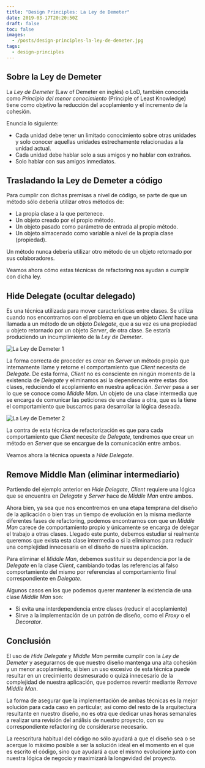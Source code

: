 ```yaml
---
title: "Design Principles: La Ley de Demeter"
date: 2019-03-17T20:20:50Z
draft: false
toc: false
images:
  - /posts/design-principles-la-ley-de-demeter.jpg
tags: 
  - design-principles
---
```

## Sobre la Ley de Demeter

La *Ley de Demeter* (Law of Demeter en inglés) o LoD, también conocida como *Principio del menor conocimiento* (Principle of Least Knowledge) tiene como objetivo la reducción del acoplamiento y el incremento de la cohesión.

Enuncia lo siguiente:

* Cada unidad debe tener un limitado conocimiento sobre otras unidades y solo conocer aquellas unidades estrechamente relacionadas a la unidad actual.
* Cada unidad debe hablar solo a sus amigos y no hablar con extraños.
* Solo hablar con sus amigos inmediatos.

## Trasladando la Ley de Demeter a código

Para cumplir con dichas premisas a nivel de código, se parte de que un método sólo debería utilizar otros métodos de:

* La propia clase a la que pertenece.
* Un objeto creado por el propio método.
* Un objeto pasado como parámetro de entrada al propio método.
* Un objeto almacenado como variable a nivel de la propia clase (propiedad). 

Un método nunca debería utilizar otro método de un objeto retornado por sus colaboradores.

Veamos ahora cómo estas técnicas de refactoring nos ayudan a cumplir con dicha ley.

## Hide Delegate (ocultar delegado)

Es una técnica utilizada para mover características entre clases. Se utiliza cuando nos encontramos con el problema en que un objeto *Client* hace una llamada a un método de un objeto *Delegate*, que a su vez es una propiedad u objeto retornado por un objeto *Server*, de otra clase. Se estaría produciendo un incumplimiento de la *Ley de Demeter*.

![La Ley de Demeter 1](/posts/design-principles-la-ley-de-demeter-1.jpg)

La forma correcta de proceder es crear en *Server* un método propio que internamente llame y retorne el comportamiento que *Client* necesita de *Delegate*. De esta forma, *Client* no es consciente en ningún momento de la existencia de *Delegate* y eliminamos así la dependencia entre estas dos clases, reduciendo el acoplamiento en nuestra aplicación. *Server* pasa a ser lo que se conoce como *Middle Man*. Un objeto de una clase intermedia que se encarga de comunicar las peticiones de una clase a otra, que es la tiene el comportamiento que buscamos para desarrollar la lógica deseada.

![La Ley de Demeter 2](/posts/design-principles-la-ley-de-demeter-2.jpg)

La contra de esta técnica de refactorización es que para cada comportamiento que *Client* necesite de *Delegate*, tendremos que crear un método en *Server* que se encargue de la comunicación entre ambos.

Veamos ahora la técnica opuesta a *Hide Delegate*.

## Remove Middle Man (eliminar intermediario)

Partiendo del ejemplo anterior en *Hide Delegate*, *Client* requiere una lógica que se encuentra en *Delegate* y *Server* hace de *Middle Man* entre ambos.

Ahora bien, ya sea que nos encontremos en una etapa temprana del diseño de la aplicación o bien tras un tiempo de evolución en la misma mediante diferentes fases de refactoring, podemos encontrarnos con que un *Middle Man* carece de comportamiento propio y únicamente se encarga de delegar el trabajo a otras clases. Llegado este punto, debemos estudiar si realmente queremos que exista esta clase intermedia o si la eliminamos para reducir una complejidad innecesaria en el diseño de nuestra aplicación.

Para eliminar el *Middle Man*, debemos sustituir su dependencia por la de *Delegate* en la clase *Client*, cambiando todas las referencias al falso comportamiento del mismo por referencias al comportamiento final correspondiente en *Delegate*.

Algunos casos en los que podemos querer mantener la existencia de una clase *Middle Man* son:

* Si evita una interdependencia entre clases (reducir el acoplamiento)
* Sirve a la implementación de un patrón de diseño, como el *Proxy* o el *Decorator*.

## Conclusión

El uso de *Hide Delegate* y *Middle Man* permite cumplir con la *Ley de Demeter* y asegurarnos de que nuestro diseño mantenga una alta cohesión y un menor acoplamiento, si bien un uso excesivo de esta técnica puede resultar en un crecimiento desmesurado o quizá innecesario de la complejidad de nuestra aplicación, que podemos revertir mediante *Remove Middle Man*.

La forma de asegurar que la implementación de ambas técnicas es la mejor solución para cada caso en particular, así como del resto de la arquitectura resultante en nuestro diseño, no es otra que dedicar unas horas semanales a realizar una revisión del análisis de nuestro proyecto, con su correspondiente refactoring de considerarse necesario.

La reescritura habitual del código no sólo ayudará a que el diseño sea o se acerque lo máximo posible a ser la solución ideal en el momento en el que es escrito el código, sino que ayudará a que el mismo evolucione junto con nuestra lógica de negocio y maximizará la longevidad del proyecto.
